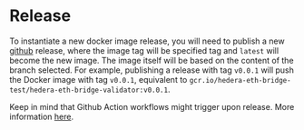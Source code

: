 # Release

To instantiate a new docker image release, you will need to publish a new [github](https://github.com/LimeChain/hedera-eth-bridge-validator/releases/new) release,
where the image tag will be specified tag and `latest` will become the new image. 
The image itself will be based on the content of the branch selected.
For example, publishing a release with tag `v0.0.1` will push the Docker image with tag `v0.0.1`, equivalent
to `gcr.io/hedera-eth-bridge-test/hedera-eth-bridge-validator:v0.0.1`.

Keep in mind that Github Action workflows might trigger upon release. More information [here](./workflows.md).